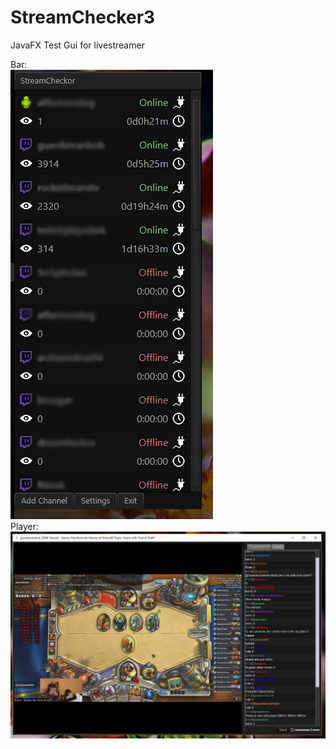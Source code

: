 # StreamChecker3 
JavaFX Test Gui for livestreamer 

Bar: 
<br>
![Screenshot](https://raw.githubusercontent.com/Fozruk/StreamChecker3/implementVlcGui/bar.png) 
<br>
Player: 
<br>
![Screenshot](https://raw.githubusercontent.com/Fozruk/StreamChecker3/implementVlcGui/pic.PNG) 


